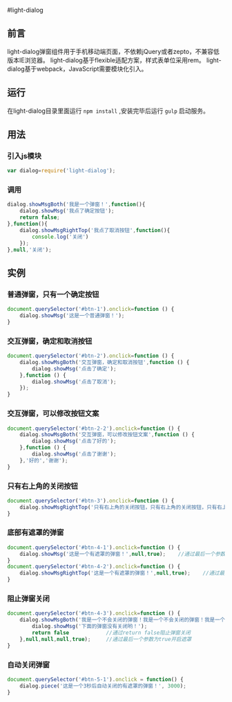 #light-dialog

## 前言
light-dialog弹窗组件用于手机移动端页面，不依赖jQuery或者zepto，不兼容低版本IE浏览器。
light-dialog基于flexible适配方案，样式表单位采用rem。
light-dialog基于webpack，JavaScript需要模块化引入。

## 运行
在light-dialog目录里面运行 `npm install` ,安装完毕后运行 `gulp` 启动服务。

## 用法

### 引入js模块
```js
var dialog=require('light-dialog');
```
### 调用
```js
dialog.showMsgBoth('我是一个弹窗！',function(){
	dialog.showMsg('我点了确定按钮');
	return false;				
},function(){
	dialog.showMsgRightTop('我点了取消按钮',function(){
		console.log('关闭')
	});
},null,'关闭');
```
## 实例

### 普通弹窗，只有一个确定按钮
```js
document.querySelector('#btn-1').onclick=function () {
	dialog.showMsg('这是一个普通弹窗！');
}
```
### 交互弹窗，确定和取消按钮
```js
document.querySelector('#btn-2').onclick=function () {
	dialog.showMsgBoth('交互弹窗，确定和取消按钮',function () {
		dialog.showMsg('点击了确定');
	},function () {
		dialog.showMsg('点击了取消');
	});
}
```
### 交互弹窗，可以修改按钮文案
```js
document.querySelector('#btn-2-2').onclick=function () {
	dialog.showMsgBoth('交互弹窗，可以修改按钮文案',function () {
		dialog.showMsg('点击了好的');
	},function () {
		dialog.showMsg('点击了谢谢');
	},'好的','谢谢');
}
```
### 只有右上角的关闭按钮
```js
document.querySelector('#btn-3').onclick=function () {
	dialog.showMsgRightTop('只有右上角的关闭按钮，只有右上角的关闭按钮，只有右上角的关闭按钮');
}
```
### 底部有遮罩的弹窗
```js
document.querySelector('#btn-4-1').onclick=function () {
	dialog.showMsg('这是一个有遮罩的弹窗！',null,true);	//通过最后一个参数为true开启遮罩
}
document.querySelector('#btn-4-2').onclick=function () {
	dialog.showMsgRightTop('这是一个有遮罩的弹窗！',null,true);	//通过最后一个参数为true开启遮罩
}
```
### 阻止弹窗关闭
```js
document.querySelector('#btn-4-3').onclick=function () {
	dialog.showMsgBoth('我是一个不会关闭的弹窗！我是一个不会关闭的弹窗！我是一个不会关闭的弹窗！',function(){
		dialog.showMsg('下面的弹窗没有关闭哟！');
		return false			//通过return false阻止弹窗关闭
	},null,null,null,true);		//通过最后一个参数为true开启遮罩
}
```
### 自动关闭弹窗
```js
document.querySelector('#btn-5-1').onclick = function() {
	dialog.piece('这是一个3秒后自动关闭的有遮罩的弹窗！', 3000);
}
```